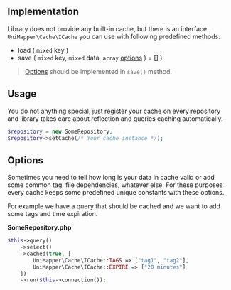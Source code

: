 ## Implementation
Library does not provide any built-in cache, but there is an interface `UniMapper\Cache\ICache` you can use with following predefined methods:

- load ( `mixed` key )
- save ( `mixed` key, `mixed` data, `array` [options](#options) ) = [] )

> [Options](#options) should be implemented in `save()` method.

## Usage
You do not anything special, just register your cache on every repository and library takes care about reflection and queries caching automatically.

```php
$repository = new SomeRepository;
$repository->setCache(/* Your cache instance */);
```

## Options
Sometimes you need to tell how long is your data in cache valid or add some common tag, file dependencies, whatever else.
For these purposes every cache keeps some predefined unique constants with these options.

For example we have a query that should be cached and we want to add some tags and time expiration.

**SomeRepository.php**

```php
$this->query()
    ->select()
    ->cached(true, [
        UniMapper\Cache\ICache::TAGS => ["tag1", "tag2"],
        UniMapper\Cache\ICache::EXPIRE => ["20 minutes"]
    ])
    ->run($this->connection());
```